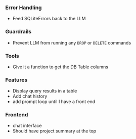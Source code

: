 ### Error Handling
- Feed SQLiteErrors back to the LLM

### Guardrails
- Prevent LLM from running any `DROP` or `DELETE` commands

### Tools
- Give it a function to get the DB Table columns

### Features
- Display query results in a table
- Add chat history
- add prompt loop until I have a front end

### Frontend
- chat interface
- Should have project summary at the top